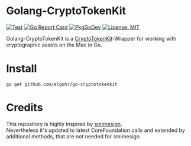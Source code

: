 # Golang-CryptoTokenKit

[![Test](https://github.com/elgohr/go-cryptotokenkit/workflows/Test/badge.svg)](https://github.com/elgohr/go-cryptotokenkit/actions/workflows/test.yml)
[![Go Report Card](https://goreportcard.com/badge/github.com/elgohr/go-cryptotokenkit)](https://goreportcard.com/report/github.com/elgohr/go-cryptotokenkit)
[![PkgGoDev](https://pkg.go.dev/badge/github.com/elgohr/go-cryptotokenkit)](https://pkg.go.dev/github.com/elgohr/go-cryptotokenkit)
[![License: MIT](https://img.shields.io/badge/License-MIT-yellow.svg)](https://opensource.org/licenses/MIT)

Golang-CryptoTokenKit is a [CryptoTokenKit](https://developer.apple.com/documentation/cryptotokenkit)-Wrapper for working with cryptographic assets on the Mac in Go.

# Install
```
go get github.com/elgohr/go-cryptotokenkit
```

# Credits
This repository is highly inspired by [smimesign](https://github.com/github/smimesign/blob/main/certstore/certstore_darwin.go).  
Nevertheless it's updated to latest CoreFoundation calls and extended by additional methods, that are not needed for smimesign.